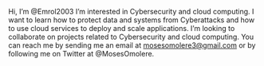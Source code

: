 Hi, I’m @Emrol2003
I’m interested in Cybersecurity and cloud computing. I want to learn how to protect data and systems from Cyberattacks and how to use cloud services to deploy and scale applications.
I’m looking to collaborate on projects related to Cybersecurity and cloud computing.
You can reach me by sending me an email at mosesomolere3@gmail.com or by following me on Twitter at @MosesOmolere.
